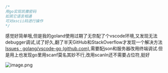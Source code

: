 ```go
/* 
用go实现凯撒密码
如其它语言相通
可对ascii码进行操作                    
*/
```

感觉好简单哦,但是我的goland使用过期了无奈配了个vscode环境,又发现无法debugger调试,试了好久,翻了半天GitHub和StackOverflow才发现一个解决方法[Issues · golang/vscode-go (github.com)](https://github.com/golang/vscode-go/labels/Debug),需要配json和服务器改用终端调试.但是用上也发现go里用scanf莫名其妙不行,改用scanln还不需要占位符,挺好

![image.png](https://s2.loli.net/2022/07/18/3nDaBuTXgFZmLyj.png)
